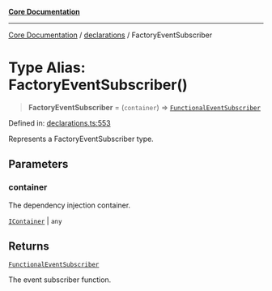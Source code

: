 [**Core Documentation**](../../README.md)

***

[Core Documentation](../../README.md) / [declarations](../README.md) / FactoryEventSubscriber

# Type Alias: FactoryEventSubscriber()

> **FactoryEventSubscriber** = (`container`) => [`FunctionalEventSubscriber`](FunctionalEventSubscriber.md)

Defined in: [declarations.ts:553](https://github.com/stonemjs/core/blob/65c9e07f9d264b07f6e4091fcc29046b5ca8ea45/src/declarations.ts#L553)

Represents a FactoryEventSubscriber type.

## Parameters

### container

The dependency injection container.

[`IContainer`](IContainer.md) | `any`

## Returns

[`FunctionalEventSubscriber`](FunctionalEventSubscriber.md)

The event subscriber function.
